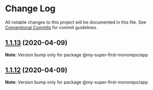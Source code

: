 # Change Log

All notable changes to this project will be documented in this file.
See [Conventional Commits](https://conventionalcommits.org) for commit guidelines.

## [1.1.13](https://github.com/sliim35/test-lerna/compare/v1.1.12...v1.1.13) (2020-04-09)

**Note:** Version bump only for package @my-super-first-monorepo/app





## [1.1.12](https://github.com/sliim35/test-lerna/compare/v1.1.11...v1.1.12) (2020-04-09)

**Note:** Version bump only for package @my-super-first-monorepo/app
